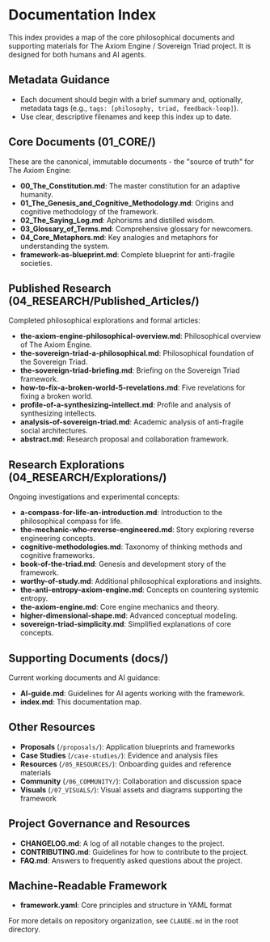 
# Documentation Index

This index provides a map of the core philosophical documents and supporting materials for The Axiom Engine / Sovereign Triad project. It is designed for both humans and AI agents.

## Metadata Guidance

- Each document should begin with a brief summary and, optionally, metadata tags (e.g., `tags: [philosophy, triad, feedback-loop]`).
- Use clear, descriptive filenames and keep this index up to date.

## Core Documents (01_CORE/)

These are the canonical, immutable documents - the "source of truth" for The Axiom Engine:

- **00_The_Constitution.md**: The master constitution for an adaptive humanity.
- **01_The_Genesis_and_Cognitive_Methodology.md**: Origins and cognitive methodology of the framework.
- **02_The_Saying_Log.md**: Aphorisms and distilled wisdom.
- **03_Glossary_of_Terms.md**: Comprehensive glossary for newcomers.
- **04_Core_Metaphors.md**: Key analogies and metaphors for understanding the system.
- **framework-as-blueprint.md**: Complete blueprint for anti-fragile societies.

## Published Research (04_RESEARCH/Published_Articles/)

Completed philosophical explorations and formal articles:

- **the-axiom-engine-philosophical-overview.md**: Philosophical overview of The Axiom Engine.
- **the-sovereign-triad-a-philosophical.md**: Philosophical foundation of the Sovereign Triad.
- **the-sovereign-triad-briefing.md**: Briefing on the Sovereign Triad framework.
- **how-to-fix-a-broken-world-5-revelations.md**: Five revelations for fixing a broken world.
- **profile-of-a-synthesizing-intellect.md**: Profile and analysis of synthesizing intellects.
- **analysis-of-sovereign-triad.md**: Academic analysis of anti-fragile social architectures.
- **abstract.md**: Research proposal and collaboration framework.

## Research Explorations (04_RESEARCH/Explorations/)

Ongoing investigations and experimental concepts:

- **a-compass-for-life-an-introduction.md**: Introduction to the philosophical compass for life.
- **the-mechanic-who-reverse-engineered.md**: Story exploring reverse engineering concepts.
- **cognitive-methodologies.md**: Taxonomy of thinking methods and cognitive frameworks.
- **book-of-the-triad.md**: Genesis and development story of the framework.
- **worthy-of-study.md**: Additional philosophical explorations and insights.
- **the-anti-entropy-axiom-engine.md**: Concepts on countering systemic entropy.
- **the-axiom-engine.md**: Core engine mechanics and theory.
- **higher-dimensional-shape.md**: Advanced conceptual modeling.
- **sovereign-triad-simplicity.md**: Simplified explanations of core concepts.

## Supporting Documents (docs/)

Current working documents and AI guidance:

- **AI-guide.md**: Guidelines for AI agents working with the framework.
- **index.md**: This documentation map.

## Other Resources

- **Proposals** (`/proposals/`): Application blueprints and frameworks
- **Case Studies** (`/case-studies/`): Evidence and analysis files
- **Resources** (`/05_RESOURCES/`): Onboarding guides and reference materials
- **Community** (`/06_COMMUNITY/`): Collaboration and discussion space
- **Visuals** (`/07_VISUALS/`): Visual assets and diagrams supporting the framework

## Project Governance and Resources

- **CHANGELOG.md**: A log of all notable changes to the project.
- **CONTRIBUTING.md**: Guidelines for how to contribute to the project.
- **FAQ.md**: Answers to frequently asked questions about the project.

## Machine-Readable Framework

- **framework.yaml**: Core principles and structure in YAML format

For more details on repository organization, see `CLAUDE.md` in the root directory.

